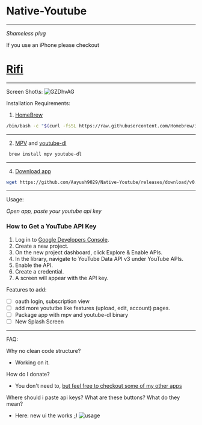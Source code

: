 # Native-Youtube

---
*Shameless plug*

If you use an iPhone please checkout
# [Rifi](https://aayush9029.github.io/RifiApp/)

---

Screen Shot\s:
![GZDhvAG](https://user-images.githubusercontent.com/43297314/119246063-2ce44c80-bb4c-11eb-933a-32ce694518c1.png)



Installation Requirements:

1. [HomeBrew](https://brew.sh)
```bash 
/bin/bash -c "$(curl -fsSL https://raw.githubusercontent.com/Homebrew/install/HEAD/install.sh)"
```

---

2. [MPV](https://formulae.brew.sh/formula/mpv) and [youtube-dl](https://formulae.brew.sh/formula/youtube-dl)
```bash 
 brew install mpv youtube-dl
 ```

---
  
4. [Download app](https://github.com/Aayush9029/Native-Youtube/releases/download/v0.01/Native.Youtube.app.zip)
```bash
wget https://github.com/Aayush9029/Native-Youtube/releases/download/v0.01/Native.Youtube.app.zip
```
  
---
  
Usage:

*Open app, paste your youtube api key*
  
 ### How to Get a YouTube API Key
 
1. Log in to [Google Developers Console](https://console.developers.google.com/).
2. Create a new project.
3. On the new project dashboard, click Explore & Enable APIs.
4. In the library, navigate to YouTube Data API v3 under YouTube APIs.
5. Enable the API.
6. Create a credential.
7. A screen will appear with the API key.


Features to add:

- [ ] oauth login, subscription view
- [ ] add more yoututbe like features (upload, edit, account) pages.
- [ ] Package app with mpv and youtube-dl binary
- [ ] New Splash Screen

---

FAQ: 

Why no clean code structure?
 - Working on it.
 
How do I donate?
- You don't need to, [but feel free to checkout some of my other apps](https://apps.apple.com/ca/developer/aayush-pokharel/id1532440924)

Where should i paste api keys? What are these buttons? What do they mean?
- Here: new ui the works *;)*
![usage](https://user-images.githubusercontent.com/43297314/119250560-d805fd80-bb6e-11eb-99ad-a489535933a2.png)



